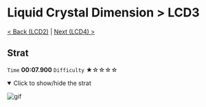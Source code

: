 # Liquid Crystal Dimension > LCD3

[< Back (LCD2)](https://github.com/Doublevil/scbspeedrun/blob/main/levels/LCD/LCD2.md) | [Next (LCD4) >](https://github.com/Doublevil/scbspeedrun/blob/main/levels/LCD/LCD4.md)

## Strat

`Time` **00:07.900** `Difficulty` ★☆☆☆☆
<details open>
  <summary>Click to show/hide the strat</summary>

  ![gif](https://github.com/Doublevil/scbspeedrun/blob/main/media/levels/LCD/LCD3_Strat.webp)
</details>
